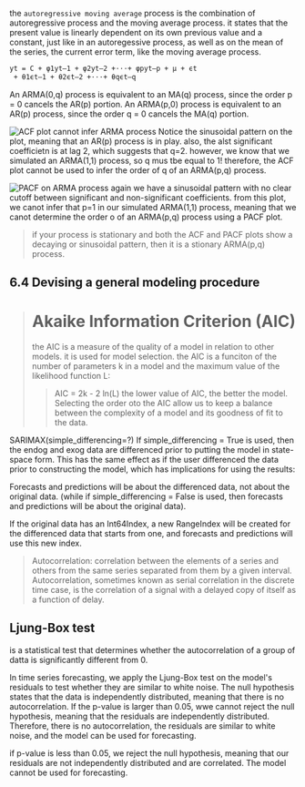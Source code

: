 

the `autoregressive moving average` process is the combination of autoregressive process and the moving average process.  it states that the present value is linearly dependent on its own previous value and a constant, just like in an autoregessive process, as well as on the mean of the series, the current error term, like the moving average process. 

```latex
yt = C + φ1yt–1 + φ2yt–2 +⋅⋅⋅+ φpyt–p + µ + ϵt
 + θ1ϵt–1 + θ2ϵt–2 +⋅⋅⋅+ θqϵt–q
```

An ARMA(0,q) process is equivalent to an MA(q) process, since the order p = 0 cancels the AR(p) portion. An ARMA(p,0) process is equivalent to an AR(p) process, since
the order q = 0 cancels the MA(q) portion.

![ACF plot cannot infer ARMA process](figures/arma_1_1_process.png)
Notice the sinusoidal pattern on the plot, meaning that an AR(p) process is in play. 
also, the alst significant coefficietn is at lag 2, which suggests that q=2. 
however, we know that we simulated an ARMA(1,1) process, so q mus tbe equal to 1!
therefore, the ACF plot cannot be used to infer the order of q of an ARMA(p,q) process. 



![PACF on ARMA process](figures/pacf_on_arma1-1.png)
again we have a sinusoidal pattern with no clear cutoff between significant and non-significant coefficients. from this plot, we canot infer that p=1 in our simulated ARMA(1,1) process, meaning that we canot determine the order o of an ARMA(p,q) process using a PACF plot. 

 
> if your process is stationary and both the ACF and PACF plots show a decaying or sinusoidal pattern, then it is a stionary ARMA(p,q) process. 


## 6.4 Devising a general modeling procedure 


> # Akaike Information Criterion (AIC) 
> the AIC is a measure of the quality of a model in relation to other models. it is used for model selection.
> the AIC is a funciton of the number of parameters k in a model and the maximum value of the likelihood function L: 
>>  AIC = 2k - 2 ln(L)
> the lower value of AIC, the better the model. Selecting the order oto the AIC allow us to keep a balance between the complexity of a model and its goodness of fit to the data. 

SARIMAX(simple_differencing=?)
If simple_differencing = True is used, then the endog and exog data are differenced prior to putting the model in state-space form. This has the same effect as if the user differenced the data prior to constructing the model, which has implications for using the results:

Forecasts and predictions will be about the differenced data, not about the original data. (while if simple_differencing = False is used, then forecasts and predictions will be about the original data).

If the original data has an Int64Index, a new RangeIndex will be created for the differenced data that starts from one, and forecasts and predictions will use this new index.

> Autocorrelation: correlation between the elements of a series and others from the same series separated from them by a given interval.
Autocorrelation, sometimes known as serial correlation in the discrete time case, is the correlation of a signal with a delayed copy of itself as a function of delay.


## Ljung-Box test
is a statistical test that determines whether the autocorrelation of a group of datta is significantly different from 0. 

In time series forecasting, we apply the Ljung-Box test on the model's residuals to test whether they are similar to white noise.  The null hypothesis states that the data is independently distributed, meaning that there is no autocorrelation. If the p-value is larger than 0.05, wwe cannot reject the null hypothesis, meaning that the residuals are independently distributed.  Therefore, there is no autocorrelation, the residuals are similar to white noise, and the model can be used for forecasting. 

if p-value is less than 0.05, we reject the null hypothesis, meaning that our residuals are not independently distributed and are correlated. The model cannot be used for forecasting. 

